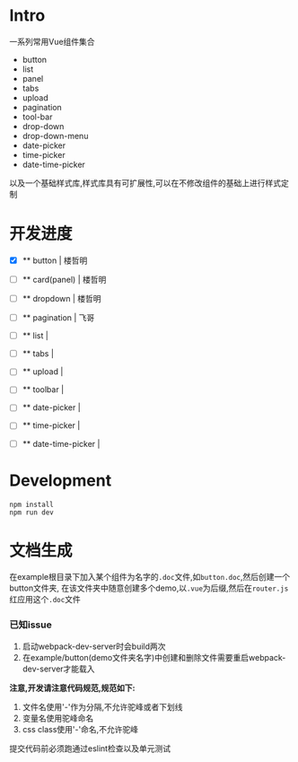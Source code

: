 # Intro
一系列常用Vue组件集合

* button
* list
* panel
* tabs
* upload
* pagination
* tool-bar
* drop-down
* drop-down-menu
* date-picker
* time-picker
* date-time-picker

以及一个基础样式库,样式库具有可扩展性,可以在不修改组件的基础上进行样式定制

# 开发进度

- [x] ** button | 楼哲明
- [ ] ** card(panel) | 楼哲明
- [ ] ** dropdown | 楼哲明
- [ ] ** pagination | 飞哥
- [ ] ** list | 
- [ ] ** tabs |
- [ ] ** upload |
- [ ] ** toolbar |
- [ ] ** date-picker |
- [ ] ** time-picker |
- [ ] ** date-time-picker |


# Development
```
npm install
npm run dev
```

# 文档生成
在example根目录下加入某个组件为名字的`.doc`文件,如`button.doc`,然后创建一个button文件夹,
在该文件夹中随意创建多个demo,以`.vue`为后缀,然后在`router.js`红应用这个`.doc`文件

### 已知issue
1. 启动webpack-dev-server时会build两次
2. 在example/button(demo文件夹名字)中创建和删除文件需要重启webpack-dev-server才能载入

**注意,开发请注意代码规范,规范如下:**

1. 文件名使用'-'作为分隔,不允许驼峰或者下划线
2. 变量名使用驼峰命名
3. css class使用'-'命名,不允许驼峰

提交代码前必须跑通过eslint检查以及单元测试
